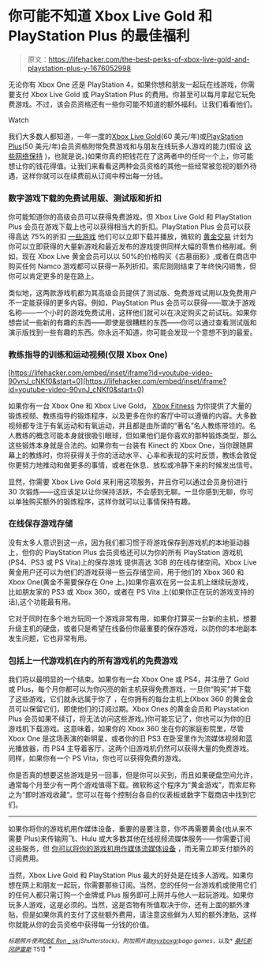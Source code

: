 # 你可能不知道 Xbox Live Gold 和 PlayStation Plus 的最佳福利

> 原文：<https://lifehacker.com/the-best-perks-of-xbox-live-gold-and-playstation-plus-y-1676052998>

无论你有 Xbox One 还是 PlayStation 4，如果你想和朋友一起玩在线游戏，你需要支付 Xbox Live Gold 或 PlayStation Plus 的费用。你甚至可以每月拿起它玩免费游戏。不过，该会员资格还有一些你可能不知道的额外福利。让我们看看他们。

Watch

我们大多数人都知道，一年一度的[Xbox Live Gold](http://www.xbox.com/en-US/live)(60 美元/年)或[PlayStation Plus](http://www.playstation.com/en-us/explore/playstation-plus/)(50 美元/年)会员资格附带免费游戏和与朋友在线玩多人游戏的能力(假设 [这些网络保持](https://kotaku.com/xbox-live-and-playstation-network-are-having-problems-t-1675130891) )，也就是说。)如果你真的把钱花在了这两者中的任何一个上，你可能想让你的钱花得值。让我们来看看这两种会员资格的其他一些经常被忽视的额外待遇，这样你就可以在续费前从订阅中榨出每一分钱。

### 数字游戏下载的免费试用版、测试版和折扣

你可能知道你的高级会员可以获得免费游戏，但 Xbox Live Gold 和 PlayStation Plus 会员在游戏下载上也可以获得相当大的折扣。PlayStation Plus 会员可以获得高达 75%的折扣 [一些游戏](http://www.playstation.com/en-us/explore/playstation-plus/) 他们可以立即下载并播放，微软的 [黄金交易](http://www.xbox.com/en-US/live/deals-with-gold) 计划为你可以立即获得的大量新游戏和最近发布的游戏提供同样大幅的零售价格削减。例如，现在 Xbox Live 黄金会员可以以 50%的价格购买《古墓丽影》,或者在商店中购买任何 Namco 游戏都可以获得一系列折扣。索尼刚刚结束了年终快闪销售，但你可以肯定更多的是在路上。

类似地，这两款游戏机都为其高级会员提供了测试版、免费游戏试用以及免费用户不一定能获得的更多内容。例如，PlayStation Plus 会员可以获得——取决于游戏名称——一个小时的游戏免费试用，这样他们就可以在决定购买之前试玩。如果你想尝试一些新的有趣的东西——即使是很糟糕的东西——你可以通过查看测试版和演示版找到一些有趣的东西。你永远不知道，你可能会发现一个意想不到的最爱。

### 教练指导的训练和运动视频(仅限 Xbox One)

 [https://lifehacker.com/embed/inset/iframe?id=youtube-video-90vnJ_cNKf0&start=0](https://lifehacker.com/embed/inset/iframe?id=youtube-video-90vnJ_cNKf0&start=0) 

如果你有一台 Xbox One 和 Xbox Live Gold， [Xbox Fitness](http://www.xbox.com/en-US/xbox-one/games/xbox-fitness) 为你提供了大量的锻炼视频、教练指导的锻炼程序，以及更多在你的客厅中可以遵循的内容。大多数视频都专注于有氧运动和有氧运动，并且都是由所谓的“著名”名人教练带领的。名人教练的概念可能本身就很吸引眼球，但如果他们是你喜欢的那种锻炼类型，那么这些锻炼本身就是合法的。如果你有一台装有 Kinect 的 Xbox One，当你跟随屏幕上的教练时，你将获得关于你的活动水平、心率和表现的实时反馈，教练会敦促你更努力地推动和做更多的事情，或者在休息、放松或冷静下来的时候发出信号。

显然，你需要 Xbox Live Gold 来利用这项服务，并且你可以通过会员身份进行 30 次锻炼——这应该足以让你保持活跃，不会感到无聊。一旦你感到无聊，你可以单独购买额外的锻炼程序，这样你就可以让事情保持有趣。

### 在线保存游戏存储

没有太多人意识到这一点，因为我们都习惯于将游戏保存到游戏机的本地驱动器上，但你的 PlayStation Plus 会员资格还可以为你的所有 PlayStation 游戏机(PS4、PS3 或 PS Vita)上的保存游戏 提供高达 3GB 的在线存储空间。Xbox Live 黄金用户还可以为他们的游戏获得一些云存储空间，用于他们的 Xbox 360 和 Xbox One(黄金不需要保存在 One 上。)如果你喜欢在另一台主机上继续玩游戏，比如朋友家的 PS3 或 Xbox 360，或者在 PS Vita 上(如果你正在玩的游戏支持的话),这个功能最有用。

它对于同时在多个地方玩同一个游戏非常有用，如果你打算买一台新的主机，想要升级主机的硬盘，或者只是希望在线备份你最重要的保存游戏，以防你的本地副本发生问题，它也非常有用。

### 包括上一代游戏机在内的所有游戏机的免费游戏

我们将以最明显的一个结束。如果你有一台 Xbox One 或 PS4，并注册了 Gold 或 Plus，每个月你都可以为你闪亮的新主机获得免费游戏，一旦你“购买”并下载了这些游戏，它们就永远属于你了 ，在你拥有的每台主机上(Xbox 360 的黄金会员可以保留它们，即使他们的订阅过期。Xbox Ones 的黄金会员和 Playstation Plus 会员如果不续订，将无法访问这些游戏。)你可能忘记了，你也可以为你的旧游戏机下载游戏。这意味着，如果你的 Xbox 360 坐在你的家庭影院里，尽管 Xbox One 是这场表演的新明星，或者你的旧 PS3 在卧室里作为流媒体视频和蓝光播放器，而 PS4 主导着客厅，这两个旧游戏机仍然可以获得大量的免费游戏。同样，如果你有一个 PS Vita，你也可以获得免费的游戏。

你是否真的想要这些游戏是另一回事，但是你可以买到，而且如果硬盘空间允许，通常每个月至少有一两个游戏值得下载。微软称这个程序为“黄金游戏”，而索尼称之为“即时游戏收藏”。您可以在每个控制台各自的仪表板或数字下载商店中找到它们。

* * *

如果你将你的游戏机用作媒体设备，重要的是要注意，你不再需要黄金(也从来不需要 Plus)来传输网飞、Hulu 或大多数其他在线视频流媒体服务——你需要订阅这些服务，但 [你可以将你的游戏机用作媒体流媒体设备](https://lifehacker.com/what-the-next-generation-of-consoles-means-for-your-hom-583761040) ，而无需立即支付额外的订阅费用。

当然，Xbox Live Gold 和 PlayStation Plus 最大的好处是在线多人游戏。如果你想在网上和朋友一起玩，你需要那些订阅。当然，您的任何一台游戏机或使用它们的任何人都只需订购一个金牌或 Plus 服务即可上网并与他人一起玩游戏。如果你玩多人游戏，这是必须的。当然，这是否物有所值取决于你，还有上面的额外津贴，但是如果你真的支付了这些额外费用，请注意这些鲜为人知的额外津贴，这样你就能从你的会员资格中获得每一分钱的价值。

<small>*标题照片使用*</small>[<small>*OBE Ron _ sk*</small>](http://www.shutterstock.com/pic.mhtml?id=204400492&src=id)<small>*(Shutterstock)。附加照片由*</small>[<small>*myxboxgr*</small>](https://www.flickr.com/photos/myxboxgr/14779460362/)<small></small>*<small>*bago games*</small><small>*，以及*</small> [<small>*桑托斯冈萨雷斯*</small>](https://www.flickr.com/photos/grimsanto/2259723778) <small>T51】</small>*